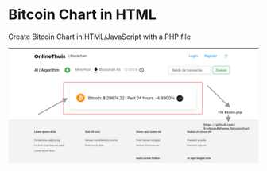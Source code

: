 # Bitcoin Chart in HTML
Create Bitcoin Chart in HTML/JavaScript with a PHP file

![alt text](https://github.com/EricksonAtHome/bitcoinchart/blob/main/otbc.png?raw=true)
